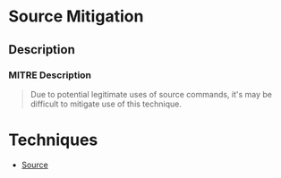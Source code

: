 
# Source Mitigation

## Description

### MITRE Description

> Due to potential legitimate uses of source commands, it's may be difficult to mitigate use of this technique.


# Techniques


* [Source](../techniques/Source.md)

